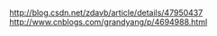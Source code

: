 http://blog.csdn.net/zdavb/article/details/47950437
http://www.cnblogs.com/grandyang/p/4694988.html
